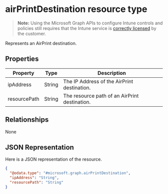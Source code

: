 ﻿# airPrintDestination resource type

> **Note:** Using the Microsoft Graph APIs to configure Intune controls and policies still requires that the Intune service is [correctly licensed](https://go.microsoft.com/fwlink/?linkid=839381) by the customer.

Represents an AirPrint destination.
## Properties
|Property|Type|Description|
|---|---|---|
|ipAddress|String|The IP Address of the AirPrint destination.|
|resourcePath|String|The resource path of an AirPrint destination.|

## Relationships
None
## JSON Representation
Here is a JSON representation of the resource.
<!-- {
  "blockType": "resource",
  "keyProperty": "id",
  "@odata.type": "microsoft.graph.airPrintDestination"
}
-->
```json
{
  "@odata.type": "#microsoft.graph.airPrintDestination",
  "ipAddress": "String",
  "resourcePath": "String"
}
```



